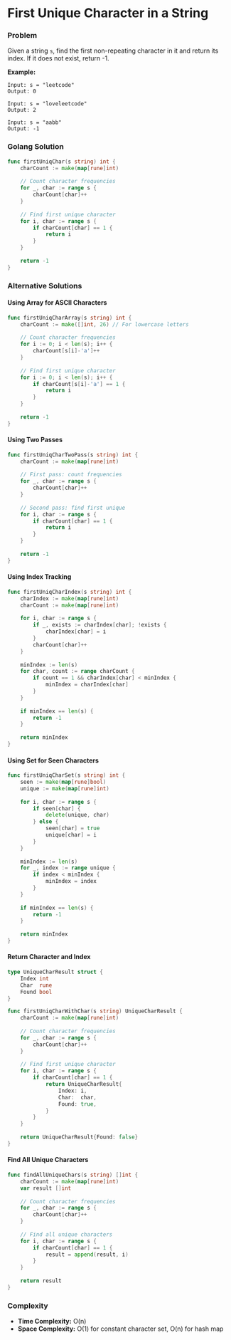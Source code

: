 # First Unique Character in a String

### Problem
Given a string `s`, find the first non-repeating character in it and return its index. If it does not exist, return -1.

**Example:**
```
Input: s = "leetcode"
Output: 0

Input: s = "loveleetcode"
Output: 2

Input: s = "aabb"
Output: -1
```

### Golang Solution

```go
func firstUniqChar(s string) int {
    charCount := make(map[rune]int)
    
    // Count character frequencies
    for _, char := range s {
        charCount[char]++
    }
    
    // Find first unique character
    for i, char := range s {
        if charCount[char] == 1 {
            return i
        }
    }
    
    return -1
}
```

### Alternative Solutions

#### **Using Array for ASCII Characters**
```go
func firstUniqCharArray(s string) int {
    charCount := make([]int, 26) // For lowercase letters
    
    // Count character frequencies
    for i := 0; i < len(s); i++ {
        charCount[s[i]-'a']++
    }
    
    // Find first unique character
    for i := 0; i < len(s); i++ {
        if charCount[s[i]-'a'] == 1 {
            return i
        }
    }
    
    return -1
}
```

#### **Using Two Passes**
```go
func firstUniqCharTwoPass(s string) int {
    charCount := make(map[rune]int)
    
    // First pass: count frequencies
    for _, char := range s {
        charCount[char]++
    }
    
    // Second pass: find first unique
    for i, char := range s {
        if charCount[char] == 1 {
            return i
        }
    }
    
    return -1
}
```

#### **Using Index Tracking**
```go
func firstUniqCharIndex(s string) int {
    charIndex := make(map[rune]int)
    charCount := make(map[rune]int)
    
    for i, char := range s {
        if _, exists := charIndex[char]; !exists {
            charIndex[char] = i
        }
        charCount[char]++
    }
    
    minIndex := len(s)
    for char, count := range charCount {
        if count == 1 && charIndex[char] < minIndex {
            minIndex = charIndex[char]
        }
    }
    
    if minIndex == len(s) {
        return -1
    }
    
    return minIndex
}
```

#### **Using Set for Seen Characters**
```go
func firstUniqCharSet(s string) int {
    seen := make(map[rune]bool)
    unique := make(map[rune]int)
    
    for i, char := range s {
        if seen[char] {
            delete(unique, char)
        } else {
            seen[char] = true
            unique[char] = i
        }
    }
    
    minIndex := len(s)
    for _, index := range unique {
        if index < minIndex {
            minIndex = index
        }
    }
    
    if minIndex == len(s) {
        return -1
    }
    
    return minIndex
}
```

#### **Return Character and Index**
```go
type UniqueCharResult struct {
    Index int
    Char  rune
    Found bool
}

func firstUniqCharWithChar(s string) UniqueCharResult {
    charCount := make(map[rune]int)
    
    // Count character frequencies
    for _, char := range s {
        charCount[char]++
    }
    
    // Find first unique character
    for i, char := range s {
        if charCount[char] == 1 {
            return UniqueCharResult{
                Index: i,
                Char:  char,
                Found: true,
            }
        }
    }
    
    return UniqueCharResult{Found: false}
}
```

#### **Find All Unique Characters**
```go
func findAllUniqueChars(s string) []int {
    charCount := make(map[rune]int)
    var result []int
    
    // Count character frequencies
    for _, char := range s {
        charCount[char]++
    }
    
    // Find all unique characters
    for i, char := range s {
        if charCount[char] == 1 {
            result = append(result, i)
        }
    }
    
    return result
}
```

### Complexity
- **Time Complexity:** O(n)
- **Space Complexity:** O(1) for constant character set, O(n) for hash map
